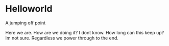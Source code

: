 # Helloworld
A jumping off point

Here we are. How are we doing it? I dont know. How long can this keep up? Im not sure.
Regardless we power through to the end.
 
